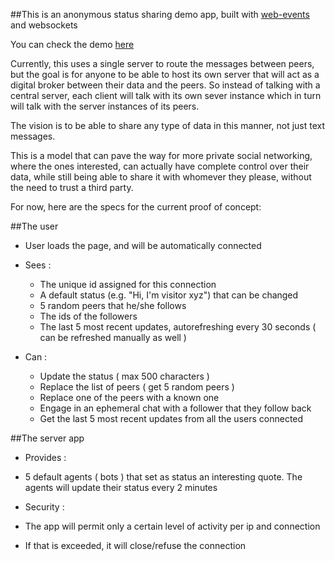 
##This is an anonymous status sharing demo app, built with [web-events](https://github.com/acionescu/web-events) and websockets

You can check the demo [here](https://fruit-fly.herokuapp.com/client/statusapp.html)

Currently, this uses a single server to route the messages between peers, but the goal is for anyone to be able to host its own
server that will act as a digital broker between their data and the peers. So instead of talking with a central server,
each client will talk with its own sever instance which in turn will talk with the server instances of its peers.

The vision is to be able to share any type of data in this manner, not just text messages.

This is a model that can pave the way for more private social networking, where the ones interested, can actually have complete
control over their data, while still being able to share it with whomever they please, without the need to trust a third party.


For now, here are the specs for the current proof of concept:


##The user 

 * User loads the page, and will be automatically connected
 
 * Sees : 
 	 * The unique id assigned for this connection
	 * A default status (e.g. "Hi, I'm visitor xyz") that can be changed
	 * 5 random peers that he/she follows
	 * The ids of the followers
	 * The last 5 most recent updates, autorefreshing every 30 seconds ( can be refreshed manually as well )
 
 * Can : 
	 * Update the status ( max 500 characters )
	 * Replace the list of peers ( get 5 random peers )
	 * Replace one of the peers with a known one 
	 * Engage in an ephemeral chat with a follower that they follow back
	 * Get the last 5 most recent updates from all the users connected
 
##The server app

* Provides :
 * 5 default agents ( bots ) that set as status an interesting quote. The agents will update their status every 2 minutes
 
* Security : 
 * The app will permit only a certain level of activity per ip and connection
 * If that is exceeded, it will close/refuse the connection  
 